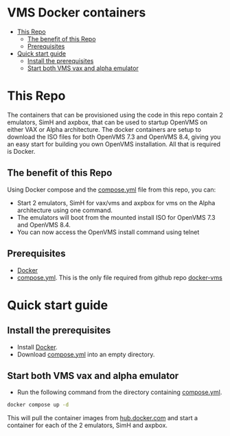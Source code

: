 # VMS Docker containers

- [This Repo](#this-repo)
  - [The benefit of this Repo](#the-benefit-of-this-repo)
  - [Prerequisites](#Prerequisites)
- [Quick start guide](#Quick-start-guide)
  - [Install the prerequisites](#install-the-prerequisites)
  - [Start both VMS vax and alpha emulator](#start-both-vms-vax-and-alpha-emulator)

# This Repo

The containers that can be provisioned using the code in this repo contain 2 emulators, SimH and axpbox, that can be used to startup OpenVMS on either VAX or Alpha architecture.
The docker containers are setup to download the ISO files for both OpenVMS 7.3 and OpenVMS 8.4, giving you an easy start for building you own OpenVMS installation.
All that is required is Docker.

## The benefit of this Repo 

Using Docker compose and the [compose.yml](https://github.com/MortenHarding/docker-vms/blob/main/compose.yml) file from this repo, 
you can:
 * Start 2 emulators, SimH for vax/vms and axpbox for vms on the Alpha architecture using one command.
 * The emulators will boot from the mounted install ISO for OpenVMS 7.3 and OpenVMS 8.4.
 * You can now access the OpenVMS install command using telnet 


## Prerequisites

* [Docker](https://www.docker.com/get-started)
* [compose.yml](https://github.com/MortenHarding/docker-vms/blob/main/compose.yml). This is the only file required from github repo [docker-vms](https://github.com/MortenHarding/docker-vms)

# Quick start guide

## Install the prerequisites

* Install [Docker](https://www.docker.com/get-started). 
* Download [compose.yml](https://github.com/MortenHarding/docker-vms/blob/main/compose.yml) into an empty directory.

## Start both VMS vax and alpha emulator

* Run the following command from the directory containing [compose.yml](https://github.com/MortenHarding/docker-vms/blob/main/compose.yml).

```sh
docker compose up -d
```

This will pull the container images from [hub.docker.com](https://hub.docker.com/r/mhardingdk/vms) 
and start a container for each of the 2 emulators, SimH and axpbox.


